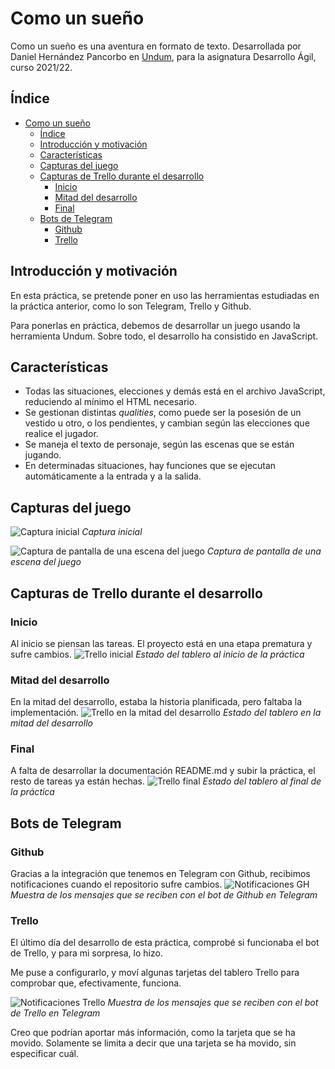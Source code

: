 
# Como un sueño

Como un sueño es una aventura en formato de texto. Desarrollada por Daniel Hernández Pancorbo en [Undum](https://github.com/idmillington/undum), para la asignatura Desarrollo Ágil, curso 2021/22.

## Índice
- [Como un sueño](#como-un-sue-o)
  * [Índice](#-ndice)
  * [Introducción y motivación](#introducci-n-y-motivaci-n)
  * [Características](#caracter-sticas)
  * [Capturas del juego](#capturas-del-juego)
  * [Capturas de Trello durante el desarrollo](#capturas-de-trello-durante-el-desarrollo)
    + [Inicio](#inicio)
    + [Mitad del desarrollo](#mitad-del-desarrollo)
    + [Final](#final)
  * [Bots de Telegram](#bots-de-telegram)
    + [Github](#github)
    + [Trello](#trello)

## Introducción y motivación
En esta práctica, se pretende poner en uso las herramientas estudiadas en la práctica anterior, como lo son Telegram, Trello y Github.

Para ponerlas en práctica, debemos de desarrollar un juego usando la herramienta Undum. Sobre todo, el desarrollo ha consistido en JavaScript.

## Características
- Todas las situaciones, elecciones y demás está en el archivo JavaScript, reduciendo al mínimo el HTML necesario.
- Se gestionan distintas _qualities_, como puede ser la posesión de un vestido u otro, o los pendientes, y cambian según las elecciones que realice el jugador.
- Se maneja el texto de personaje, según las escenas que se están jugando.
- En determinadas situaciones, hay funciones que se ejecutan automáticamente a la entrada y a la salida.

## Capturas del juego
![Captura inicial](https://raw.githubusercontent.com/UJA-Desarrollo-Agil/d-agil-2021-2022-practica-2-dhp00010/master/games/media/img/capjuego1.png)
*Captura inicial*

![Captura de pantalla de una escena del juego](https://raw.githubusercontent.com/UJA-Desarrollo-Agil/d-agil-2021-2022-practica-2-dhp00010/master/games/media/img/capjuego2.png)
*Captura de pantalla de una escena del juego*

## Capturas de Trello durante el desarrollo
### Inicio
Al inicio se piensan las tareas. El proyecto está en una etapa prematura y sufre cambios.
![Trello inicial](https://raw.githubusercontent.com/UJA-Desarrollo-Agil/d-agil-2021-2022-practica-2-dhp00010/master/games/media/img/trello1.png)
*Estado del tablero al inicio de la práctica*

### Mitad del desarrollo
En la mitad del desarrollo, estaba la historia planificada, pero faltaba la implementación.
![Trello en la mitad del desarrollo](https://raw.githubusercontent.com/UJA-Desarrollo-Agil/d-agil-2021-2022-practica-2-dhp00010/master/games/media/img/trello2.png)
*Estado del tablero en la mitad del desarrollo*

### Final
A falta de desarrollar la documentación README.md y subir la práctica, el resto de tareas ya están hechas.
![Trello final](https://raw.githubusercontent.com/UJA-Desarrollo-Agil/d-agil-2021-2022-practica-2-dhp00010/master/games/media/img/trello3.png)
*Estado del tablero al final de la práctica*

## Bots de Telegram
### Github
Gracias a la integración que tenemos en Telegram con Github, recibimos notificaciones cuando el repositorio sufre cambios.
![Notificaciones GH](https://raw.githubusercontent.com/UJA-Desarrollo-Agil/d-agil-2021-2022-practica-2-dhp00010/master/games/media/img/bot_gh.png)
*Muestra de los mensajes que se reciben con el bot de Github en Telegram*

### Trello
El último día del desarrollo de esta práctica, comprobé si funcionaba el bot de Trello, y para mi sorpresa, lo hizo.

Me puse a configurarlo, y moví algunas tarjetas del tablero Trello para comprobar que, efectivamente, funciona.

![Notificaciones Trello](https://raw.githubusercontent.com/UJA-Desarrollo-Agil/d-agil-2021-2022-practica-2-dhp00010/master/games/media/img/bot_trello.png)
*Muestra de los mensajes que se reciben con el bot de Trello en Telegram*

Creo que podrían aportar más información, como la tarjeta que se ha movido. Solamente se limita a decir que una tarjeta se ha movido, sin especificar cuál.